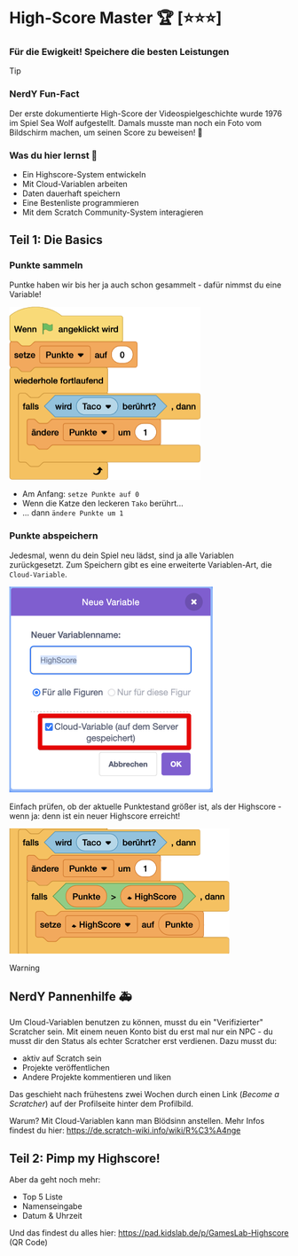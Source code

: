 # High-Score Master 🏆 [⭐⭐⭐]
### Für die Ewigkeit! Speichere die besten Leistungen

> [!TIP]
>
> ### NerdY Fun-Fact
>
> Der erste dokumentierte High-Score der Videospielgeschichte wurde 1976 im Spiel Sea Wolf aufgestellt. Damals musste man noch ein Foto vom Bildschirm machen, um seinen Score zu beweisen! 📸

### Was du hier lernst 🎯

- Ein Highscore-System entwickeln
- Mit Cloud-Variablen arbeiten
- Daten dauerhaft speichern
- Eine Bestenliste programmieren
- Mit dem Scratch Community-System interagieren

## Teil 1: Die Basics

### Punkte sammeln

Puntke haben wir bis her ja auch schon gesammelt - dafür nimmst du eine Variable!

<img src="screenshots/07-punkte.png" alt="07-punkte" style="zoom:50%;" />

- Am Anfang: `setze Punkte auf 0`
- Wenn die Katze den leckeren `Tako` berührt...
- ... dann `ändere Punkte um 1`

### Punkte abspeichern

Jedesmal, wenn du dein Spiel neu lädst, sind ja alle Variablen zurückgesetzt. Zum Speichern gibt es eine erweiterte Variablen-Art, die `Cloud-Variable`. 

<img src="screenshots/07-cloud-var.png" alt="07-cloud-var" style="zoom:50%;" />

Einfach prüfen, ob der aktuelle Punktestand größer ist, als der Highscore - wenn ja: denn ist ein neuer Highscore erreicht!

<img src="screenshots/07-punkte-high.png" alt="07-punkte-high" style="zoom:50%;" />



> [!WARNING]
>
> ## NerdY Pannenhilfe 🚑
>
> Um Cloud-Variablen benutzen zu können, musst du ein "Verifizierter" Scratcher sein. Mit einem neuen Konto bist du erst mal nur ein NPC - du musst dir den Status als echter Scratcher erst verdienen. Dazu musst du:
>
> - aktiv auf Scratch sein
> - Projekte veröffentlichen
> - Andere Projekte kommentieren und liken
>
>  Das geschieht nach frühestens zwei Wochen durch einen Link (*Become a Scratcher*) auf der Profilseite hinter dem Profilbild.
>
> Warum? Mit Cloud-Variablen kann man Blödsinn anstellen. Mehr Infos findest du hier: https://de.scratch-wiki.info/wiki/R%C3%A4nge

## Teil 2: Pimp my Highscore!

Aber da geht noch mehr:

- Top 5 Liste
- Namenseingabe
- Datum & Uhrzeit

Und das findest du alles hier: https://pad.kidslab.de/p/GamesLab-Highscore (QR Code)

